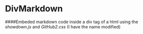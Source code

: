 # DivMarkdown

####Embeded markdown code inside a div tag of a html using the *showdown.js* and *GitHub2.css* (I have the name modified)
